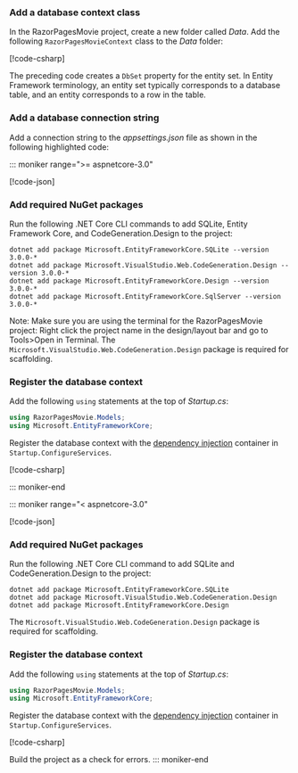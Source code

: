 <a name="dc"></a>

### Add a database context class

In the RazorPagesMovie project, create a new folder called *Data*. 
Add the following `RazorPagesMovieContext` class to the *Data* folder:

[!code-csharp[](~/tutorials/razor-pages/razor-pages-start/sample/RazorPagesMovie22/Data/RazorPagesMovieContext.cs)]

The preceding code creates a `DbSet` property for the entity set. In Entity Framework terminology, an entity set typically corresponds to a database table, and an entity corresponds to a row in the table.

<a name="cs"></a>

### Add a database connection string

Add a connection string to the *appsettings.json* file as shown in the following highlighted code:

::: moniker range=">= aspnetcore-3.0"

[!code-json[](~/tutorials/razor-pages/razor-pages-start/sample/RazorPagesMovie30/appsettings_SQLite.json?highlight=10-12)]

### Add required NuGet packages

Run the following .NET Core CLI commands to add SQLite, Entity Framework Core, and  CodeGeneration.Design to the project:

```console
dotnet add package Microsoft.EntityFrameworkCore.SQLite --version 3.0.0-*
dotnet add package Microsoft.VisualStudio.Web.CodeGeneration.Design --version 3.0.0-*
dotnet add package Microsoft.EntityFrameworkCore.Design --version 3.0.0-*
dotnet add package Microsoft.EntityFrameworkCore.SqlServer --version 3.0.0-*
```
Note: Make sure you are using the terminal for the RazorPagesMovie project: Right click the project name in the design/layout bar and go to Tools>Open in Terminal.
The `Microsoft.VisualStudio.Web.CodeGeneration.Design` package is required for scaffolding.

<a name="reg"></a>

### Register the database context

Add the following `using` statements at the top of *Startup.cs*:

```csharp
using RazorPagesMovie.Models;
using Microsoft.EntityFrameworkCore;
```

Register the database context with the [dependency injection](xref:fundamentals/dependency-injection) container in `Startup.ConfigureServices`.

[!code-csharp[](~/tutorials/razor-pages/razor-pages-start/sample/RazorPagesMovie30/Startup.cs?name=snippet_UseSqlite&highlight=11-12)]

::: moniker-end

::: moniker range="< aspnetcore-3.0"

[!code-json[](~/tutorials/razor-pages/razor-pages-start/sample/RazorPagesMovie/appsettings_SQLite.json?highlight=8-9)]

### Add required NuGet packages

Run the following .NET Core CLI command to add SQLite and CodeGeneration.Design  to the project:

```console
dotnet add package Microsoft.EntityFrameworkCore.SQLite
dotnet add package Microsoft.VisualStudio.Web.CodeGeneration.Design
dotnet add package Microsoft.EntityFrameworkCore.Design

```

The `Microsoft.VisualStudio.Web.CodeGeneration.Design` package is required for scaffolding.

<a name="reg"></a>

### Register the database context

Add the following `using` statements at the top of *Startup.cs*:

```csharp
using RazorPagesMovie.Models;
using Microsoft.EntityFrameworkCore;
```

Register the database context with the [dependency injection](xref:fundamentals/dependency-injection) container in `Startup.ConfigureServices`.

[!code-csharp[](~/tutorials/razor-pages/razor-pages-start/sample/RazorPagesMovie22/Startup.cs?name=snippet_UseSqlite&highlight=11-12)]

Build the project as a check for errors.
::: moniker-end
